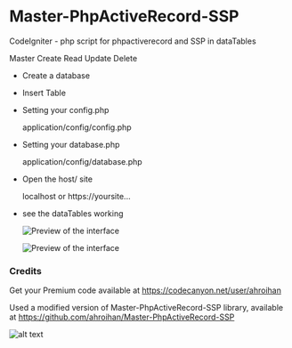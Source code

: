 # Master-PhpActiveRecord-SSP
CodeIgniter - php script for phpactiverecord and SSP in dataTables

Master Create Read Update Delete

- Create a database

- Insert Table

- Setting your config.php

    application/config/config.php

- Setting your database.php

    application/config/database.php

- Open the host/ site

    localhost or https://yoursite...

- see the dataTables working

    ![Preview of the interface](https://webiot.id/ssp1.png)
    
    ![Preview of the interface](https://webiot.id/process.png)


### Credits ###
Get your Premium code available at https://codecanyon.net/user/ahroihan

Used a modified version of Master-PhpActiveRecord-SSP library, available at https://github.com/ahroihan/Master-PhpActiveRecord-SSP


![alt text](https://webiot.id/iot.png)

